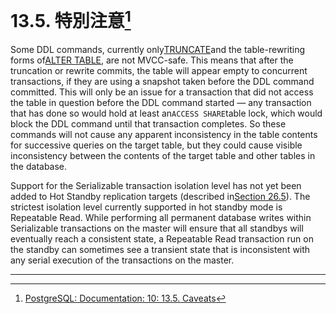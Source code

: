 # 13.5. 特別注意[^1]

Some DDL commands, currently only[TRUNCATE](https://www.postgresql.org/docs/10/static/sql-truncate.html)and the table-rewriting forms of[ALTER TABLE](https://www.postgresql.org/docs/10/static/sql-altertable.html), are not MVCC-safe. This means that after the truncation or rewrite commits, the table will appear empty to concurrent transactions, if they are using a snapshot taken before the DDL command committed. This will only be an issue for a transaction that did not access the table in question before the DDL command started — any transaction that has done so would hold at least an`ACCESS SHARE`table lock, which would block the DDL command until that transaction completes. So these commands will not cause any apparent inconsistency in the table contents for successive queries on the target table, but they could cause visible inconsistency between the contents of the target table and other tables in the database.

Support for the Serializable transaction isolation level has not yet been added to Hot Standby replication targets \(described in[Section 26.5](https://www.postgresql.org/docs/10/static/hot-standby.html)\). The strictest isolation level currently supported in hot standby mode is Repeatable Read. While performing all permanent database writes within Serializable transactions on the master will ensure that all standbys will eventually reach a consistent state, a Repeatable Read transaction run on the standby can sometimes see a transient state that is inconsistent with any serial execution of the transactions on the master.

---



[^1]:  [PostgreSQL: Documentation: 10: 13.5. Caveats](https://www.postgresql.org/docs/10/static/mvcc-caveats.html)

